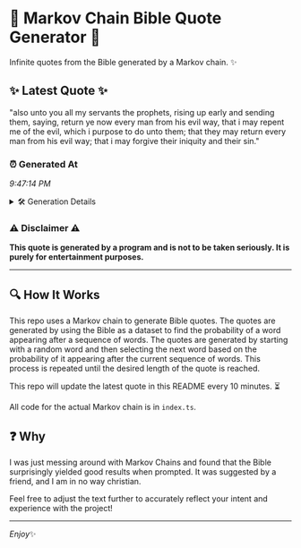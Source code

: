# 📖 Markov Chain Bible Quote Generator 📖

Infinite quotes from the Bible generated by a Markov chain. ✨

## ✨ Latest Quote ✨
"also unto you all my servants the prophets, rising up early and sending them, saying, return ye now every man from his evil way, that i may repent me of the evil, which i purpose to do unto them; that they may return every man from his evil way; that i may forgive their iniquity and their sin."

### ⏰ Generated At
*9:47:14 PM*

<details>
    <summary>🛠️ Generation Details</summary>
    <p>
        <strong>🌱 Seed:</strong> also<br>
        <strong>🔄 Iterations:</strong> 57<br>
        <strong>📜 Context History:</strong><br>[ also ]: unto<br>[ also, unto ]: you<br>[ also, unto, you ]: all<br>[ also, unto, you, all ]: my<br>[ also, unto, you, all, my ]: servants<br>[ also, unto, you, all, my, servants ]: the<br>[ unto, you, all, my, servants, the ]: prophets,<br>[ you, all, my, servants, the, prophets, ]: rising<br>[ all, my, servants, the, prophets,, rising ]: up<br>[ my, servants, the, prophets,, rising, up ]: early<br>[ servants, the, prophets,, rising, up, early ]: and<br>[ the, prophets,, rising, up, early, and ]: sending<br>[ prophets,, rising, up, early, and, sending ]: them,<br>[ rising, up, early, and, sending, them, ]: saying,<br>[ up, early, and, sending, them,, saying, ]: return<br>[ early, and, sending, them,, saying,, return ]: ye<br>[ and, sending, them,, saying,, return, ye ]: now<br>[ sending, them,, saying,, return, ye, now ]: every<br>[ them,, saying,, return, ye, now, every ]: man<br>[ saying,, return, ye, now, every, man ]: from<br>[ return, ye, now, every, man, from ]: his<br>[ ye, now, every, man, from, his ]: evil<br>[ now, every, man, from, his, evil ]: way,<br>[ every, man, from, his, evil, way, ]: that<br>[ man, from, his, evil, way,, that ]: i<br>[ from, his, evil, way,, that, i ]: may<br>[ his, evil, way,, that, i, may ]: repent<br>[ evil, way,, that, i, may, repent ]: me<br>[ way,, that, i, may, repent, me ]: of<br>[ that, i, may, repent, me, of ]: the<br>[ i, may, repent, me, of, the ]: evil,<br>[ may, repent, me, of, the, evil, ]: which<br>[ repent, me, of, the, evil,, which ]: i<br>[ me, of, the, evil,, which, i ]: purpose<br>[ of, the, evil,, which, i, purpose ]: to<br>[ the, evil,, which, i, purpose, to ]: do<br>[ evil,, which, i, purpose, to, do ]: unto<br>[ which, i, purpose, to, do, unto ]: them;<br>[ i, purpose, to, do, unto, them; ]: that<br>[ purpose, to, do, unto, them;, that ]: they<br>[ to, do, unto, them;, that, they ]: may<br>[ do, unto, them;, that, they, may ]: return<br>[ unto, them;, that, they, may, return ]: every<br>[ them;, that, they, may, return, every ]: man<br>[ that, they, may, return, every, man ]: from<br>[ they, may, return, every, man, from ]: his<br>[ may, return, every, man, from, his ]: evil<br>[ return, every, man, from, his, evil ]: way;<br>[ every, man, from, his, evil, way; ]: that<br>[ man, from, his, evil, way;, that ]: i<br>[ from, his, evil, way;, that, i ]: may<br>[ his, evil, way;, that, i, may ]: forgive<br>[ evil, way;, that, i, may, forgive ]: their<br>[ way;, that, i, may, forgive, their ]: iniquity<br>[ that, i, may, forgive, their, iniquity ]: and<br>[ i, may, forgive, their, iniquity, and ]: their<br>[ may, forgive, their, iniquity, and, their ]: sin.<br>
    </p>
</details>

### ⚠️ Disclaimer ⚠️
**This quote is generated by a program and is not to be taken seriously. It is purely for entertainment purposes.**

---

## 🔍 How It Works

This repo uses a Markov chain to generate Bible quotes. The quotes are generated by using the Bible as a dataset to find the probability of a word appearing after a sequence of words. The quotes are generated by starting with a random word and then selecting the next word based on the probability of it appearing after the current sequence of words. This process is repeated until the desired length of the quote is reached.

This repo will update the latest quote in this README every 10 minutes. ⏳

All code for the actual Markov chain is in `index.ts`.

## ❓ Why

I was just messing around with Markov Chains and found that the Bible surprisingly yielded good results when prompted. 
It was suggested by a friend, and I am in no way christian.

Feel free to adjust the text further to accurately reflect your intent and experience with the project!

---

*Enjoy*✨
